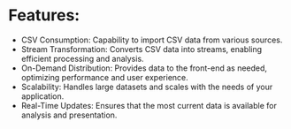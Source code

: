 <h1>Features:</h1>
<ul>
  <li>CSV Consumption: Capability to import CSV data from various sources.</li>
  <li>Stream Transformation: Converts CSV data into streams, enabling efficient processing and analysis.</li>
  <li>On-Demand Distribution: Provides data to the front-end as needed, optimizing performance and user experience.</li>
  <li>Scalability: Handles large datasets and scales with the needs of your application.</li>
  <li>Real-Time Updates: Ensures that the most current data is available for analysis and presentation.</li>
</ul>





